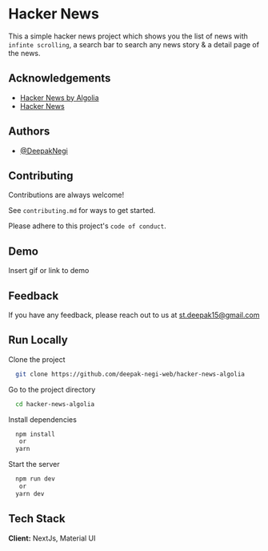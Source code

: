 # Hacker News

This a simple hacker news project which shows you the list of news with `infinte scrolling`, a search bar to search any news story & a detail page of the news.

## Acknowledgements

- [Hacker News by Algolia](https://hn.algolia.com/)
- [Hacker News](https://hn.algolia.com/api)

## Authors

- [@DeepakNegi](https://www.github.com/deepak-negi-web)

## Contributing

Contributions are always welcome!

See `contributing.md` for ways to get started.

Please adhere to this project's `code of conduct`.

## Demo

Insert gif or link to demo

## Feedback

If you have any feedback, please reach out to us at st.deepak15@gmail.com

## Run Locally

Clone the project

```bash
  git clone https://github.com/deepak-negi-web/hacker-news-algolia
```

Go to the project directory

```bash
  cd hacker-news-algolia
```

Install dependencies

```bash
  npm install
   or
  yarn
```

Start the server

```bash
  npm run dev
   or
  yarn dev
```

## Tech Stack

**Client:** NextJs, Material UI
